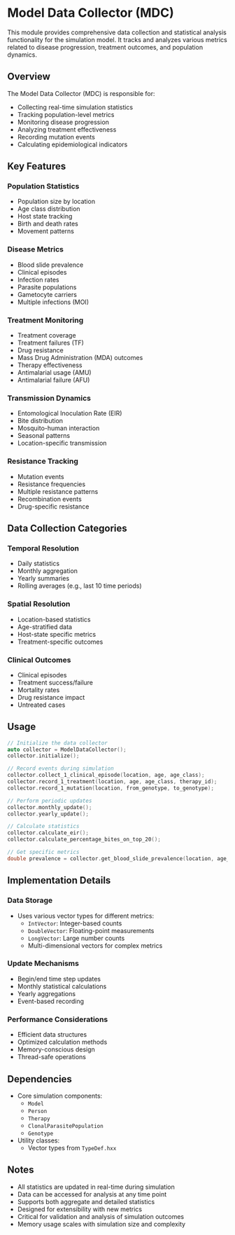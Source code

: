 # Model Data Collector (MDC)

This module provides comprehensive data collection and statistical analysis functionality for the simulation model. It tracks and analyzes various metrics related to disease progression, treatment outcomes, and population dynamics.

## Overview

The Model Data Collector (MDC) is responsible for:
- Collecting real-time simulation statistics
- Tracking population-level metrics
- Monitoring disease progression
- Analyzing treatment effectiveness
- Recording mutation events
- Calculating epidemiological indicators

## Key Features

### Population Statistics
- Population size by location
- Age class distribution
- Host state tracking
- Birth and death rates
- Movement patterns

### Disease Metrics
- Blood slide prevalence
- Clinical episodes
- Infection rates
- Parasite populations
- Gametocyte carriers
- Multiple infections (MOI)

### Treatment Monitoring
- Treatment coverage
- Treatment failures (TF)
- Drug resistance
- Mass Drug Administration (MDA) outcomes
- Therapy effectiveness
- Antimalarial usage (AMU)
- Antimalarial failure (AFU)

### Transmission Dynamics
- Entomological Inoculation Rate (EIR)
- Bite distribution
- Mosquito-human interaction
- Seasonal patterns
- Location-specific transmission

### Resistance Tracking
- Mutation events
- Resistance frequencies
- Multiple resistance patterns
- Recombination events
- Drug-specific resistance

## Data Collection Categories

### Temporal Resolution
- Daily statistics
- Monthly aggregation
- Yearly summaries
- Rolling averages (e.g., last 10 time periods)

### Spatial Resolution
- Location-based statistics
- Age-stratified data
- Host-state specific metrics
- Treatment-specific outcomes

### Clinical Outcomes
- Clinical episodes
- Treatment success/failure
- Mortality rates
- Drug resistance impact
- Untreated cases

## Usage

```cpp
// Initialize the data collector
auto collector = ModelDataCollector();
collector.initialize();

// Record events during simulation
collector.collect_1_clinical_episode(location, age, age_class);
collector.record_1_treatment(location, age, age_class, therapy_id);
collector.record_1_mutation(location, from_genotype, to_genotype);

// Perform periodic updates
collector.monthly_update();
collector.yearly_update();

// Calculate statistics
collector.calculate_eir();
collector.calculate_percentage_bites_on_top_20();

// Get specific metrics
double prevalence = collector.get_blood_slide_prevalence(location, age_from, age_to);
```

## Implementation Details

### Data Storage
- Uses various vector types for different metrics:
  - `IntVector`: Integer-based counts
  - `DoubleVector`: Floating-point measurements
  - `LongVector`: Large number counts
  - Multi-dimensional vectors for complex metrics

### Update Mechanisms
- Begin/end time step updates
- Monthly statistical calculations
- Yearly aggregations
- Event-based recording

### Performance Considerations
- Efficient data structures
- Optimized calculation methods
- Memory-conscious design
- Thread-safe operations

## Dependencies

- Core simulation components:
  - `Model`
  - `Person`
  - `Therapy`
  - `ClonalParasitePopulation`
  - `Genotype`
- Utility classes:
  - Vector types from `TypeDef.hxx`

## Notes

- All statistics are updated in real-time during simulation
- Data can be accessed for analysis at any time point
- Supports both aggregate and detailed statistics
- Designed for extensibility with new metrics
- Critical for validation and analysis of simulation outcomes
- Memory usage scales with simulation size and complexity 